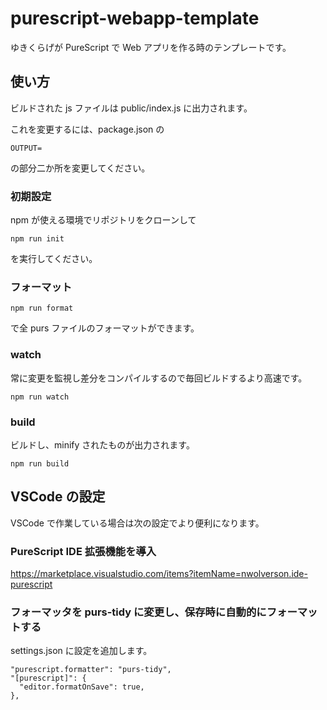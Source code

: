 # purescript-webapp-template

ゆきくらげが PureScript で Web アプリを作る時のテンプレートです。

## 使い方

ビルドされた js ファイルは public/index.js に出力されます。

これを変更するには、package.json の

```
OUTPUT=
```

の部分二か所を変更してください。

### 初期設定

npm が使える環境でリポジトリをクローンして

```
npm run init
```

を実行してください。

### フォーマット

```
npm run format
```

で全 purs ファイルのフォーマットができます。

### watch

常に変更を監視し差分をコンパイルするので毎回ビルドするより高速です。

```
npm run watch
```

### build

ビルドし、minify されたものが出力されます。

```
npm run build
```

## VSCode の設定

VSCode で作業している場合は次の設定でより便利になります。

### PureScript IDE 拡張機能を導入

https://marketplace.visualstudio.com/items?itemName=nwolverson.ide-purescript

### フォーマッタを purs-tidy に変更し、保存時に自動的にフォーマットする

settings.json に設定を追加します。

```
"purescript.formatter": "purs-tidy",
"[purescript]": {
  "editor.formatOnSave": true,
},
```
